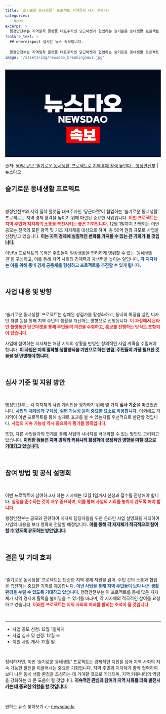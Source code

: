 ```yaml
---
title: ‘슬기로운 동네생활’ 프로젝트 지역경제 다시 걷는다!
categories:
  - News
excerpt: >
  행정안전부는 지역밀착 플랫폼 대표주자인 당근마켓과 협업하는 슬기로운 동네생활 프로젝트 공모를 오는 30일부터…
feature_text: >
  ## whereispost 실시간 뉴스 속보입니다.

  행정안전부는 지역밀착 플랫폼 대표주자인 당근마켓과 협업하는 슬기로운 동네생활 프로젝트 공모를 오는 30일부터…
image: '/assets/img/newsdao_breakingnews.jpg'
---
```


![뉴스다오 속보](/assets/img/newsdao_breakingnews.jpg)

<p>출처: <a href="https://newsdao.kr/2437" rel="dofollow">50억 규모 ‘슬기로운 동네생활’ 프로젝트로 지역경제 활력 높인다 - 행정안전부</a> | 뉴스다오</p>

<h2 data-ke-size="size26">슬기로운 동네생활 프로젝트</h2>

<p data-ke-size="size16">&nbsp;</p>

행정안전부와 지역 밀착 플랫폼 대표주자인 ‘당근마켓’이 협업하는 ‘슬기로운 동네생활’ 프로젝트는 지역 경제 활력을 높이기 위해 마련된 중요한 사업입니다. <b><span style="color: #ee2323;">이번 프로젝트는 지역 주민과 지자체의 소통을 촉진시키는 좋은 기회입니다.</span></b> 12월 1일까지 진행되는 이번 공모는 전국의 모든 광역 및 기초 지자체를 대상으로 하며, 총 50억 원의 규모로 사업을 신청받고 있습니다. <b><span style="background-color: #21538527;">이는 지역 경제에 실질적인 변화를 가져올 수 있는 큰 기회가 될 것입니다.</span></b> 

이번\n 프로젝트의 목적은 주민들이 일상생활을 편리하게 영위할 수 있는 '동네생활권'을 구성하고, 이를 통해 지역 사회의 경제력과 자생력을 높이는 일입니다. <b><span style="color: #1a5490;">각 지자체는 이를 위해 동네 경제 공동체를 형성하고 프로젝트를 추진할 수 있게 됩니다.</span></b>

<p data-ke-size="size16">&nbsp;</p>

<h2 data-ke-size="size26">사업 내용 및 방향</h2>

<p data-ke-size="size16">&nbsp;</p>

‘슬기로운 동네생활’ 프로젝트는 침체된 상점가를 활성화하고, 동네의 특징을 살린 디자인 개발 등을 통해 지역 주민의 생활을 개선하는 방향으로 진행됩니다. <b><span style="color: #ee2323;">이 과정에서 온라인 플랫폼인 당근마켓을 통해 주민들의 의견을 수렴하고, 홍보를 진행하는 방식도 포함되어 있습니다.</span></b> 

사업에 참여하는 지자체는 해당 지역의 상황을 반영한 창의적인 사업 계획을 수립해야 합니다. <b><span style="background-color: #21538527;">이 사업은 지역 밀착형 생활양식을 기반으로 하는 만큼, 주민들이 가장 필요한 것들을 잘 반영해야 합니다.</span></b>

<p data-ke-size="size16">&nbsp;</p>

<h2 data-ke-size="size26">심사 기준 및 지원 방안</h2>

<p data-ke-size="size16">&nbsp;</p>

행정안전부는 각 지자체의 사업 계획안을 평가하기 위해 몇 가지 **심사 기준**을 마련했습니다. <b><span style="color: #1a5490;">사업의 체계성과 구체성, 실현 가능성 등이 중요한 요소로 작용합니다.</span></b> 이외에도 각 지역이 이번 프로젝트를 통해 실제로 효과를 볼 수 있는지를 우선적으로 판단할 것입니다. <b><span style="color: #ee2323;">사업의 지속 가능성 역시 중요하게 평가될 항목입니다.</span></b> 

또한, 다른 사업들과의 연계를 통해 사업의 시너지를 극대화할 수 있는 방안도 고려되고 있습니다. <b><span style="background-color: #21538527;">이러한 점들은 지역 경제와 커뮤니티 활성화에 긍정적인 영향을 미칠 것으로 기대되고 있습니다.</span></b> 

<p data-ke-size="size16">&nbsp;</p>

<h2 data-ke-size="size26">참여 방법 및 공식 설명회</h2>

<p data-ke-size="size16">&nbsp;</p>

이번 프로젝트에 참여하고자 하는 지자체는 12월 1일까지 신청과 접수를 진행해야 합니다. <b><span style="color: #ee2323;">일정을 준수하는 것이 매우 중요하며, 이를 통해 사업의 기회를 놓치지 않도록 해야 합니다.</span></b> 

행정안전부는 공모와 관련하여 지자체 담당자들을 위한 온라인 사업 설명회를 개최하여 사업의 내용을 보다 명확히 전달할 예정입니다. <b><span style="background-color: #21538527;">이를 통해 각 지자체가 적극적으로 참여할 수 있도록 유도하는 방안입니다.</span></b> 

<p data-ke-size="size16">&nbsp;</p>

<h2 data-ke-size="size26">결론 및 기대 효과</h2>

<p data-ke-size="size16">&nbsp;</p>

‘슬기로운 동네생활’ 프로젝트는 단순한 지역 경제 지원을 넘어, 주민 간의 소통과 협업을 촉진하는 중요한 기회를 제공합니다. <b><span style="color: #1a5490;">이번 사업을 통해 지역 주민들이 보다 나은 생활환경을 누릴 수 있도록 기대하고 있습니다.</span></b> 행정안전부는 이 프로젝트를 통해 많은 지자체가 지역 경제에 활력을 불어넣을 수 있기를 바라며, 각 지자체의 적극적인 참여를 요청하고 있습니다. <b><span style="color: #ee2323;">이러한 프로젝트는 지역 사회의 미래를 밝히는 초석이 될 것입니다.</span></b> 

<p data-ke-size="size16">&nbsp;</p>

<hr/>

<ul>
    <li>사업 공모 신청: 12월 1일까지</li>
    <li>사업 심사 및 선정: 12월 초</li>
    <li>지원 사업 개시: 12월 말</li>
</ul>

<p data-ke-size="size16">&nbsp;</p>

정리하자면, 이번 ‘슬기로운 동네생활’ 프로젝트는 경제적인 지원을 넘어 지역 사회의 지속 가능한 발전을 이끌어내는 중요한 기회입니다. 지역 주민과 지자체가 함께 협력하여 보다 나은 동네 생활 환경을 조성하는 데 기여할 것으로 기대되며, 지역 커뮤니티의 역량을 강화하는 데 큰 도움이 될 것입니다. <b><span style="background-color: #21538527;">지속적인 관심과 참여가 지역 사회를 더욱 발전시키는 데 중요한 역할을 할 것입니다.</span></b> 

<p data-ke-size="size16">&nbsp;</p> 

원하는 뉴스 찾아보기 👉 <a href="https://newsdao.kr" rel="dofollow">newsdao.kr</a>


